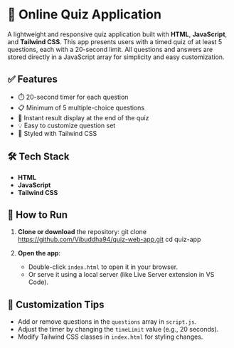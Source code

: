
# 🧠 Online Quiz Application

A lightweight and responsive quiz application built with **HTML**, **JavaScript**, and **Tailwind CSS**. This app presents users with a timed quiz of at least 5 questions, each with a 20-second limit. All questions and answers are stored directly in a JavaScript array for simplicity and easy customization.

## ✅ Features

- ⏱️ 20-second timer for each question
- 📋 Minimum of 5 multiple-choice questions
- 🎯 Instant result display at the end of the quiz
- 💡 Easy to customize question set
- 🎨 Styled with Tailwind CSS

## 🛠️ Tech Stack

- **HTML**
- **JavaScript**
- **Tailwind CSS**

## 🚀 How to Run

1. **Clone or download** the repository:
   git clone https://github.com/Vibuddha94/quiz-web-app.git
   cd quiz-app
   

2. **Open the app**:
   - Double-click `index.html` to open it in your browser.
   - Or serve it using a local server (like Live Server extension in VS Code).

## 🎨 Customization Tips

- Add or remove questions in the `questions` array in `script.js`.
- Adjust the timer by changing the `timeLimit` value (e.g., 20 seconds).
- Modify Tailwind CSS classes in `index.html` for styling changes.

